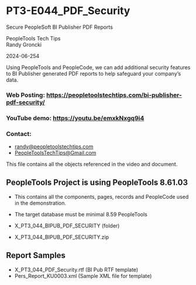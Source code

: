 # PT3-E044_PDF_Security
Secure PeopleSoft BI Publisher PDF Reports

PeopleTools Tech Tips    
Randy Groncki

2024-06-254

Using PeopleTools and PeopleCode, we can add additional security features to BI Publisher generated PDF reports to help safeguard your company’s data.

### Web Posting: https://peopletoolstechtips.com/bi-publisher-pdf-security/

### YouTube demo: https://youtu.be/emxkNxgq9i4

### Contact:  
* randy@peopletoolstechtips.com  
* PeopleToolsTechTips@Gmail.com

This file contains all the objects referenced in the video and document.

## PeopleTools Project is using PeopleTools 8.61.03
  * This contains all the components, pages, records and PeopleCode used in the demonstration.
  * The target database must be minimal 8.59 PeopleTools

* X_PT3_044_BIPUB_PDF_SECURITY (folder)  
* X_PT3_044_BIPUB_PDF_SECURITY.zip

## Report Samples
* X_PT3_044_PDF_Security.rtf  (BI Pub RTF template)
* Pers_Report_KU0003.xml  (Sample XML file for template)
